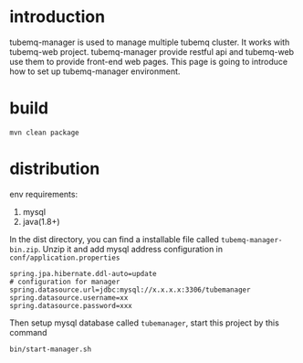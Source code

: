# introduction
tubemq-manager is used to manage multiple tubemq cluster. It works with tubemq-web project. 
tubemq-manager provide restful api and tubemq-web use them to provide front-end web pages.
This page is going to introduce how to set up tubemq-manager environment.


# build
```shell script
mvn clean package
```


# distribution
env requirements:
  1. mysql
  2. java(1.8+)

In the dist directory, you can find a installable file called `tubemq-manager-bin.zip`. Unzip it
and add mysql address configuration in `conf/application.properties`

```properties
spring.jpa.hibernate.ddl-auto=update
# configuration for manager
spring.datasource.url=jdbc:mysql://x.x.x.x:3306/tubemanager
spring.datasource.username=xx
spring.datasource.password=xxx
```
Then setup mysql database called `tubemanager`, start this project by this command
```shell script
bin/start-manager.sh
```
